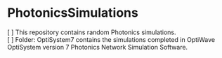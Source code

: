 # PhotonicsSimulations

[ ] This repository contains random Photonics simulations.  
[ ] Folder: OptiSystem7 contains the simulations completed in OptiWave OptiSystem version 7 Photonics Network Simulation Software.  
  
  
  